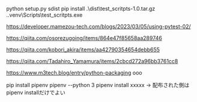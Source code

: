 

python setup.py sdist
 pip install .\dist\test_scritpts-1.0.tar.gz
.\.venv\Scripts\test_scritpts.exe

https://developer.mamezou-tech.com/blogs/2023/03/05/using-pytest-02/

https://qiita.com/osorezugoing/items/864e47f85658aa289746

https://qiita.com/kobori_akira/items/aa42790354654debb655

https://qiita.com/Tadahiro_Yamamura/items/2cbcd272a96bb3761cc8

https://www.m3tech.blog/entry/python-packaging
ooo



pip install pipenv
pipenv --python 3
pipenv install xxxxx
-> 配布された側はpipenv installだけでよい
